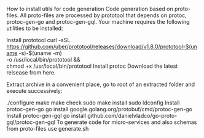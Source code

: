 How to install utils for code generation
Code generation based on proto-files. All proto-files are processed by prototool that depends on protoc, protoc-gen-go and protoc-gen-gql. Your machine requires the following utilities to be installed:

Install prototool
curl -sSL \
  https://github.com/uber/prototool/releases/download/v1.8.0/prototool-$(uname -s)-$(uname -m) \
  -o /usr/local/bin/prototool && \
  chmod +x /usr/local/bin/prototool
Install protoc
Download the latest relsease from here.

Extract archive in a convenient place, go to root of an extracted folder and execute successively:

./configure
make
make check
sudo make install
sudo ldconfig
Install protoc-gen-go
go install google.golang.org/protobuf/cmd/protoc-gen-go
Install protoc-gen-gql
go install github.com/danielvladco/go-proto-gql/protoc-gen-gql
To generate code for micro-services and also schemas from proto-files use generate.sh
